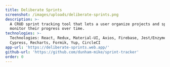 ```yaml
---
title: Deliberate Sprints
screenshot: /images/uploads/deliberate-sprints.png
description: >-
  A CRUD sprint tracking tool that lets a user organize projects and sprints and
  monitor their progress over time.
technologies: >-
  Technologies: React, Redux, Material-UI, Axios, Firebase, Jest/Enzyme,
  Cypress, Recharts, Formik, Yup, CircleCI
app-url: 'https://deliberate-sprints.web.app/'
github-url: 'https://github.com/dunham-mike/sprint-tracker'
order: 0
---
```

